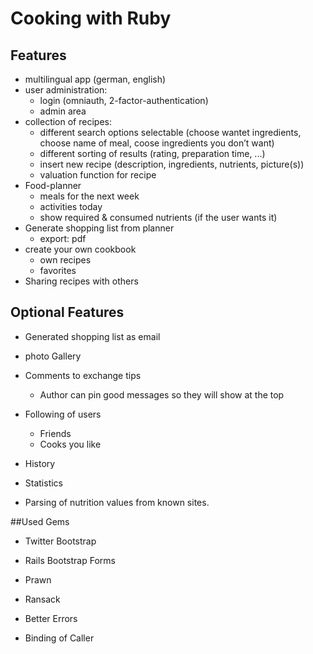 # Cooking with Ruby

## Features
- multilingual app (german, english)
- user administration:
  - login (omniauth, 2-factor-authentication)
  - admin area
- collection of recipes:
  - different search options selectable
    (choose wantet ingredients, choose name of meal, coose ingredients you don’t want)
  - different sorting of results
    (rating, preparation time, ...)
  - insert new recipe
    (description, ingredients, nutrients, picture(s))
  - valuation function for recipe
- Food-planner
  - meals for the next week
  - activities today
  - show required & consumed nutrients (if the user wants it)
- Generate shopping list from planner
  - export: pdf
- create your own cookbook
  - own recipes
  - favorites
- Sharing recipes with others

## Optional Features
- Generated shopping list as email
- photo Gallery
- Comments to exchange tips
  - Author can pin good messages so they will show at the top
- Following of users
  - Friends
  - Cooks you like
- History
- Statistics

- Parsing of nutrition values from known sites.

##Used Gems

- Twitter Bootstrap
- Rails Bootstrap Forms
- Prawn
- Ransack

- Better Errors
- Binding of Caller